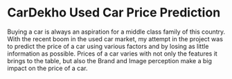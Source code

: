 # CarDekho Used Car Price Prediction
Buying a car is always an aspiration for a middle class family of this country. With the recent boom in the used car market,
my attempt in the project was to predict the price of a car using various factors and by losing as little information as possible.
Prices of a car varies with not only the features it brings to the table, but also the Brand and Image perception make a big
impact on the price of a car.
